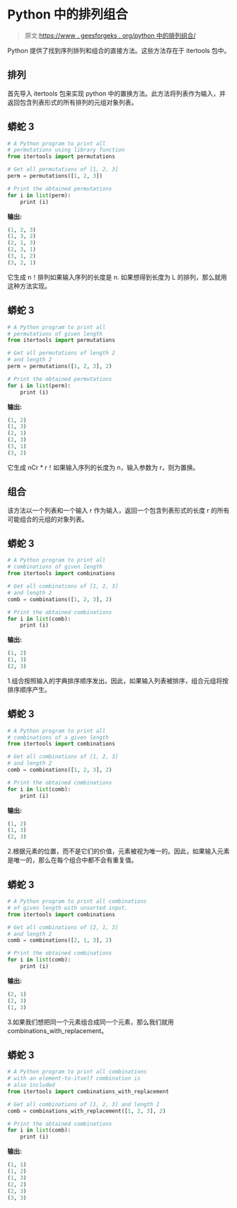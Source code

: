 # Python 中的排列组合

> 原文:[https://www . geesforgeks . org/python 中的排列组合/](https://www.geeksforgeeks.org/permutation-and-combination-in-python/)

Python 提供了找到序列排列和组合的直接方法。这些方法存在于 itertools 包中。

## **排列**

首先导入 itertools 包来实现 python 中的置换方法。此方法将列表作为输入，并返回包含列表形式的所有排列的元组对象列表。

## 蟒蛇 3

```py
# A Python program to print all
# permutations using library function
from itertools import permutations

# Get all permutations of [1, 2, 3]
perm = permutations([1, 2, 3])

# Print the obtained permutations
for i in list(perm):
    print (i)
```

**输出:**

```py
(1, 2, 3)
(1, 3, 2)
(2, 1, 3)
(2, 3, 1)
(3, 1, 2)
(3, 2, 1)
```

它生成 n！排列如果输入序列的长度是 n.
如果想得到长度为 L 的排列，那么就用这种方法实现。

## 蟒蛇 3

```py
# A Python program to print all
# permutations of given length
from itertools import permutations

# Get all permutations of length 2
# and length 2
perm = permutations([1, 2, 3], 2)

# Print the obtained permutations
for i in list(perm):
    print (i)
```

**输出:**

```py
(1, 2)
(1, 3)
(2, 1)
(2, 3)
(3, 1)
(3, 2)
```

它生成 nCr * r！如果输入序列的长度为 n，输入参数为 r，则为置换。

## **组合**

该方法以一个列表和一个输入 r 作为输入，返回一个包含列表形式的长度 r 的所有可能组合的元组的对象列表。

## 蟒蛇 3

```py
# A Python program to print all
# combinations of given length
from itertools import combinations

# Get all combinations of [1, 2, 3]
# and length 2
comb = combinations([1, 2, 3], 2)

# Print the obtained combinations
for i in list(comb):
    print (i)
```

**输出:**

```py
(1, 2)
(1, 3)
(2, 3)
```

1.组合按照输入的字典排序顺序发出。因此，如果输入列表被排序，组合元组将按排序顺序产生。

## 蟒蛇 3

```py
# A Python program to print all
# combinations of a given length
from itertools import combinations

# Get all combinations of [1, 2, 3]
# and length 2
comb = combinations([1, 2, 3], 2)

# Print the obtained combinations
for i in list(comb):
    print (i)
```

**输出:**

```py
(1, 2)
(1, 3)
(2, 3)
```

2.根据元素的位置，而不是它们的价值，元素被视为唯一的。因此，如果输入元素是唯一的，那么在每个组合中都不会有重复值。

## 蟒蛇 3

```py
# A Python program to print all combinations
# of given length with unsorted input.
from itertools import combinations

# Get all combinations of [2, 1, 3]
# and length 2
comb = combinations([2, 1, 3], 2)

# Print the obtained combinations
for i in list(comb):
    print (i)
```

**输出:**

```py
(2, 1)
(2, 3)
(1, 3)
```

3.如果我们想把同一个元素组合成同一个元素，那么我们就用 combinations_with_replacement。

## 蟒蛇 3

```py
# A Python program to print all combinations
# with an element-to-itself combination is
# also included
from itertools import combinations_with_replacement

# Get all combinations of [1, 2, 3] and length 2
comb = combinations_with_replacement([1, 2, 3], 2)

# Print the obtained combinations
for i in list(comb):
    print (i)
```

**输出:**

```py
(1, 1)
(1, 2)
(1, 3)
(2, 2)
(2, 3)
(3, 3) 
```